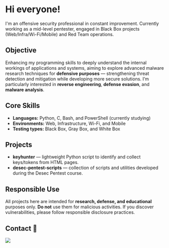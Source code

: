 # Hi everyone!

I'm an offensive security professional in constant improvement. Currently working as a mid-level pentester, engaged in Black Box projects (Web/Infra/Wi-Fi/Mobile) and Red Team operations.

## Objective
Enhancing my programming skills to deeply understand the internal workings of applications and systems, aiming to explore advanced malware research techniques for **defensive purposes** — strengthening threat detection and mitigation while developing more secure solutions. I’m particularly interested in **reverse engineering**, **defense evasion**, and **malware analysis**.

## Core Skills
- **Languages:** Python, C, Bash, and PowerShell (currently studying)  
- **Environments:** Web, Infrastructure, Wi-Fi, and Mobile  
- **Testing types:** Black Box, Gray Box, and White Box  

## Projects
- **keyhunter** — lightweight Python script to identify and collect keys/tokens from HTML pages.  
- **desec-pentest-scripts** — collection of scripts and utilities developed during the Desec Pentest course.

## Responsible Use
All projects here are intended for **research, defense, and educational** purposes only. **Do not** use them for malicious activities. If you discover vulnerabilities, please follow responsible disclosure practices.

## Contact 🔗
<a href="https://www.linkedin.com/in/nailtonpaixao/ " target="_blank"><img src="https://img.shields.io/badge/-LinkedIn-%230077B5?style=for-the-badge&logo=linkedin&logoColor=white" target="_blank"></a>
